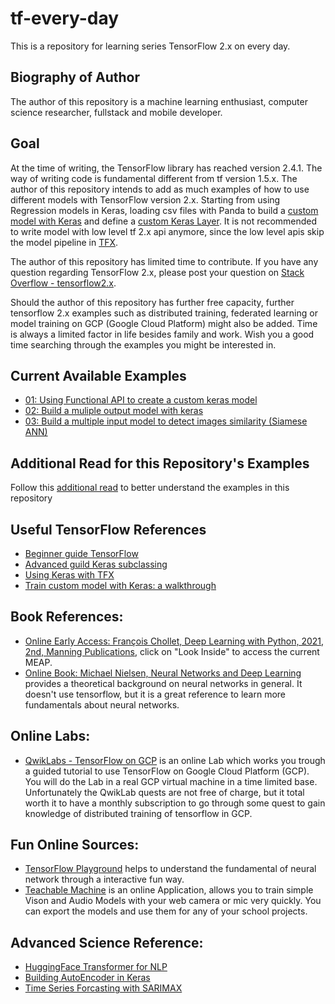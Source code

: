 # tf-every-day
This is a repository for learning series TensorFlow 2.x on every day.

## Biography of Author
The author of this repository is a machine learning enthusiast, computer science researcher, fullstack and mobile developer.  

## Goal
At the time of writing, the TensorFlow library has reached version 2.4.1. The way of writing code is fundamental different from tf version 1.5.x.
The author of this repository intends to add as much examples of how to use different models with TensorFlow version 2.x. Starting from using Regression models in Keras, loading csv files with Panda to build a [custom model with Keras](https://www.tensorflow.org/tutorials/customization/custom_training_walkthrough) and define a [custom Keras Layer](https://www.tensorflow.org/tutorials/customization/custom_layers). It is not recommended to write model with low level tf 2.x api anymore, since the low level apis skip the model pipeline in [TFX](https://www.tensorflow.org/tfx/guide).

The author of this repository has limited time to contribute. If you have any question regarding TensorFlow 2.x, please post your question on [Stack Overflow - tensorflow2.x](https://stackoverflow.com/questions/tagged/tensorflow2.x). 

Should the author of this repository has further free capacity, further tensorflow 2.x examples such as distributed training, federated learning or model training on GCP (Google Cloud Platform) might also be added. Time is always a limited factor in life besides family and work. Wish you a good time searching through the examples you might be interested in.

## Current Available Examples

* [01: Using Functional API to create a custom keras model](01CustomModelWithFunctionalAPI)
* [02: Build a muliple output model with keras](02BuildMultipleOutputModel)
* [03: Build a multiple input model to detect images similarity (Siamese ANN)](03MultipleInputsImageSimilarityModel)

## Additional Read for this Repository's Examples 

Follow this [additional read](AdditionalReferences.md) to better understand the examples in this repository 

## Useful TensorFlow References
* [Beginner guide TensorFlow](https://www.tensorflow.org/overview)
* [Advanced guild Keras subclassing](https://www.tensorflow.org/tutorials/quickstart/advanced)
* [Using Keras with TFX](https://www.tensorflow.org/tfx/guide/keras)
* [Train custom model with Keras: a walkthrough](https://www.tensorflow.org/tutorials/customization/custom_training_walkthrough)

## Book References:
* [Online Early Access: François Chollet, Deep Learning with Python, 2021, 2nd, Manning Publications](https://www.manning.com/books/deep-learning-with-python-second-edition), click on "Look Inside" to access the current MEAP.
* [Online Book: Michael Nielsen, Neural Networks and Deep Learning](http://neuralnetworksanddeeplearning.com/) provides a theoretical background on neural networks in general. It doesn't use tensorflow, but it is a great reference to learn more fundamentals about neural networks.

## Online Labs:
* [QwikLabs - TensorFlow on GCP](https://www.qwiklabs.com/quests/83?catalog_rank=%7B%22rank%22%3A3%2C%22num_filters%22%3A0%2C%22has_search%22%3Atrue%7D&search_id=9114382) is an online Lab which works you trough a guided tutorial to use TensorFlow on Google Cloud Platform (GCP). You will do the Lab in a real GCP virtual machine in a time limited base. Unfortunately the QwikLab quests are not free of charge, but it total worth it to have a monthly subscription to go through some quest to gain knowledge of distributed training of tensorflow in GCP.

## Fun Online Sources:
* [TensorFlow Playground](https://playground.tensorflow.org/) helps to understand the fundamental of neural network through a interactive fun way.
* [Teachable Machine](https://teachablemachine.withgoogle.com/) is an online Application, allows you to train simple Vison and Audio Models with your web camera or mic very quickly. You can export the models and use them for any of your school projects.

## Advanced Science Reference:
* [HuggingFace Transformer for NLP](https://huggingface.co/transformers/index.html)
* [Building AutoEncoder in Keras](https://blog.keras.io/building-autoencoders-in-keras.html)
* [Time Series Forcasting with SARIMAX](https://www.statsmodels.org/stable/generated/statsmodels.tsa.statespace.sarimax.SARIMAX.html)
